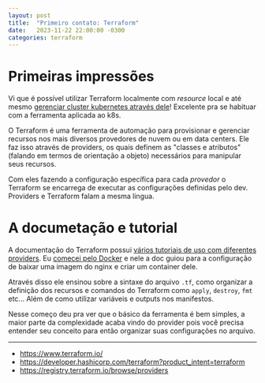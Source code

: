 ```yaml
---
layout: post
title:  "Primeiro contato: Terraform"
date:   2023-11-22 22:00:00 -0300
categories: terraform
---
```


# Primeiras impressões

Vi que é possível utilizar Terraform localmente com *resource* local e até mesmo
[gerenciar cluster kubernetes através dele](https://registry.terraform.io/providers/hashicorp/kubernetes/latest)! Excelente pra se habituar com a
ferramenta aplicada ao k8s.

O Terraform é uma ferramenta de automação para provisionar e gerenciar recursos
nos mais diversos provedores de nuvem ou em data centers. Ele faz isso através
de providers, os quais definem as "classes e atributos" (falando em termos de
orientação a objeto) necessários para manipular seus recursos.

Com eles fazendo a configuração específica para cada *provedor* o Terraform se 
encarrega de executar as configurações definidas pelo dev. Providers e Terraform
falam a mesma lingua.

# A documetação e tutorial

A documentação do Terraform possui [vários tutoriais de uso com diferentes
providers](https://developer.hashicorp.com/terraform/tutorials). Eu [comecei pelo 
Docker](https://developer.hashicorp.com/terraform/tutorials/docker-get-started) 
e nele a doc guiou para a configuração de baixar uma imagem do nginx e criar um 
container dele.

Através disso ele ensinou sobre a sintaxe do arquivo `.tf`, como organizar a definição
dos recursos e comandos do Terraform como `apply`, `destroy`, `fmt` etc... Além 
de como utilizar variáveis e outputs nos manifestos.

Nesse começo deu pra ver que o básico da ferramenta é bem simples, a maior parte da
complexidade acaba vindo do provider pois você precisa entender seu conceito
para então organizar suas configurações no arquivo.

---

- https://www.terraform.io/
- https://developer.hashicorp.com/terraform?product_intent=terraform
- https://registry.terraform.io/browse/providers
